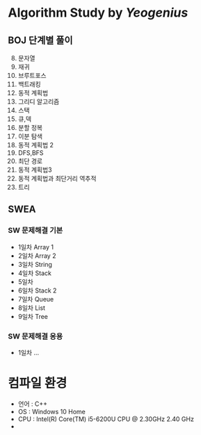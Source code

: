 # Algorithm Study by *Yeogenius*
## BOJ 단계별 풀이
08. 문자열
10. 재귀
11. 브루트포스
13. 백트래킹
14. 동적 계획법
15. 그리디 알고리즘
17. 스택
18. 큐,덱
19. 분할 정복
20. 이분 탐색
22. 동적 계획법 2
23. DFS,BFS
24. 최단 경로
25. 동적 계획법3
26. 동적 계획법과 최단거리 역추적
27. 트리

## SWEA
### SW 문제해결 기본
- 1일차 Array 1
- 2일차 Array 2
- 3일차 String
- 4일차 Stack
- 5일차
- 6일차 Stack 2
- 7일차 Queue
- 8일차 List
- 9일차 Tree
### SW 문제해결 응용
- 1일차 ...
# 컴파일 환경
- 언어 : C++
- OS : Windows 10 Home
- CPU : Intel(R) Core(TM) i5-6200U CPU @ 2.30GHz 2.40 GHz
- 
